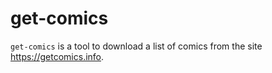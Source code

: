 # get-comics

`get-comics` is a tool to download a list of comics from the site
https://getcomics.info.

